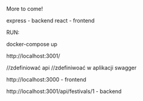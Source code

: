 More to come!

express - backend
react - frontend

RUN:

docker-compose up

http://localhost:3001/

//zdefiniować api
//zdefiniwoać w aplikacji swagger

http://localhost:3000 - frontend

http://localhost:3001/api/festivals/1 - backend